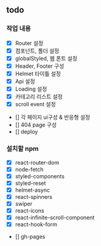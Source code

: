 ## todo

### 작업 내용

- [x] Router 설정
- [x] 컴포넌트, 폴더 설정
- [x] globalStyled, 웹 폰트 설정
- [x] Header, Footer 구성
- [x] Helmet 타이틀 설정
- [x] Api 설정
- [x] Loading 설정
- [x] 카테고리 리스트 설정
- [x] scroll event 설정
- [] 각 페이지 ui구성 & 반응형 설정
- [] 404 page 구성
- [] deploy

### 설치할 npm

- [x] react-router-dom
- [x] node-fetch
- [x] styled-components
- [x] styled-reset
- [x] helmet-async
- [x] react-spinners
- [x] swiper
- [x] react-icons
- [x] react-infinite-scroll-component
- [x] react-hook-form
- [] gh-pages
